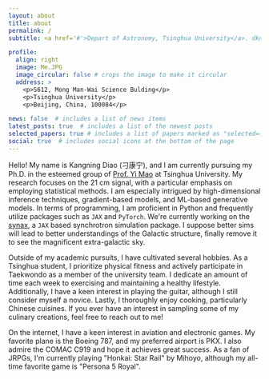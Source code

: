 ```yaml
---
layout: about
title: about
permalink: /
subtitle: <a href='#'>Depart of Astronomy, Tsinghua University</a>. dkn16@foxmail.com

profile:
  align: right
  image: Me.JPG
  image_circular: false # crops the image to make it circular
  address: >
    <p>S612, Mong Man-Wai Science Bulding</p>
    <p>Tsinghua University</p>
    <p>Beijing, China, 100084</p>

news: false  # includes a list of news items
latest_posts: true  # includes a list of the newest posts
selected_papers: true # includes a list of papers marked as "selected={true}"
social: true  # includes social icons at the bottom of the page
---
```

Hello! My name is Kangning Diao (刁康宁), and I am currently pursuing my Ph.D. in the esteemed group of [Prof. Yi Mao](http://i.astro.tsinghua.edu.cn/~ymao/) at Tsinghua University. My research focuses on the 21 cm signal, with a particular emphasis on employing statistical methods. I am especially intrigued by high-dimensional inference techniques, gradient-based models, and ML-based generative models. In terms of programming, I am proficient in Python and frequently utilize packages such as `JAX` and `PyTorch`. We're currently working on the [synax](https://synax.readthedocs.io), a `JAX` based synchrotron simulation package. I suppose better sims will lead to better understandings of the Galactic structure, finally remove it to see the magnificent extra-galactic sky.

Outside of my academic pursuits, I have cultivated several hobbies. As a Tsinghua student, I prioritize physical fitness and actively participate in Taekwondo as a member of the university team. I dedicate an amount of time each week to exercising and maintaining a healthy lifestyle. Additionally, I have a keen interest in playing the guitar, although I still consider myself a novice. Lastly, I thoroughly enjoy cooking, particularly Chinese cuisines. If you ever have an interest in sampling some of my culinary creations, feel free to reach out to me!

On the internet, I have a keen interest in aviation and electronic games. My favorite plane is the Boeing 787, and my preferred airport is PKX. I also admire the COMAC C919 and hope it achieves great success. As a fan of JRPGs, I'm currently playing "Honkai: Star Rail" by Mihoyo, although my all-time favorite game is "Persona 5 Royal".
